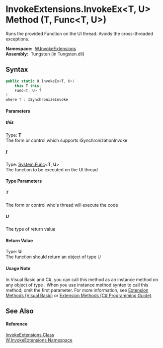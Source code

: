 InvokeExtensions.InvokeEx&lt;T, U> Method (T, Func&lt;T, U>)
============================================================
   Runs the provided Function on the UI thread. Avoids the cross-threaded exceptions.

  **Namespace:**  [W.InvokeExtensions][1]  
  **Assembly:**  Tungsten (in Tungsten.dll)

Syntax
------

```csharp
public static U InvokeEx<T, U>(
	this T this,
	Func<T, U> f
)
where T : ISynchronizeInvoke

```

#### Parameters

##### *this*
Type: **T**  
The form or control which supports ISynchronizationInvoke

##### *f*
Type: [System.Func][2]&lt;**T**, **U**>  
The function to be executed on the UI thread

#### Type Parameters

##### *T*
The form or control who's thread will execute the code

##### *U*
The type of return value

#### Return Value
Type: **U**  
The function should return an object of type U
#### Usage Note
In Visual Basic and C#, you can call this method as an instance method on any object of type . When you use instance method syntax to call this method, omit the first parameter. For more information, see [Extension Methods (Visual Basic)][3] or [Extension Methods (C# Programming Guide)][4].

See Also
--------

#### Reference
[InvokeExtensions Class][5]  
[W.InvokeExtensions Namespace][1]  

[1]: ../README.md
[2]: http://msdn.microsoft.com/en-us/library/bb549151
[3]: http://msdn.microsoft.com/en-us/library/bb384936.aspx
[4]: http://msdn.microsoft.com/en-us/library/bb383977.aspx
[5]: README.md